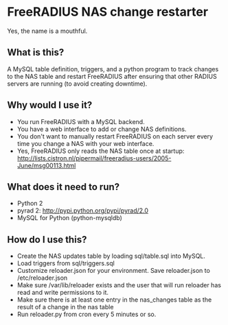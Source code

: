 # FreeRADIUS NAS change restarter
Yes, the name is a mouthful.

## What is this?
A MySQL table definition, triggers, and a python program to track changes to the NAS table and restart FreeRADIUS after ensuring that other RADIUS servers are running (to avoid creating downtime).

## Why would I use it?
* You run FreeRADIUS with a MySQL backend. 
* You have a web interface to add or change NAS definitions.
* You don't want to manually restart FreeRADIUS on each server every time you change a NAS with your web interface.
* Yes, FreeRADIUS only reads the NAS table once at startup: http://lists.cistron.nl/pipermail/freeradius-users/2005-June/msg00113.html

## What does it need to run? 
* Python 2
* pyrad 2: http://pypi.python.org/pypi/pyrad/2.0
* MySQL for Python (python-mysqldb)

## How do I use this?
* Create the NAS updates table by loading sql/table.sql into MySQL.
* Load triggers from sql/triggers.sql
* Customize reloader.json for your environment. Save reloader.json to /etc/reloader.json
* Make sure /var/lib/reloader exists and the user that will run reloader has read and write permissions to it.
* Make sure there is at least one entry in the nas_changes table as the result of a change in the nas table
* Run reloader.py from cron every 5 minutes or so.

